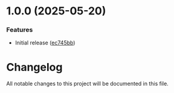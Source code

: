 # 1.0.0 (2025-05-20)


### Features

* Initial release ([ec745bb](https://github.com/subhamay-bhattacharyya-gha/branch-issue-action/commit/ec745bb7677a7dc241a2d39b8fcf3e4dfa3bc239))

# Changelog

All notable changes to this project will be documented in this file.
